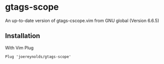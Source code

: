 # gtags-scope

An up-to-date version of gtags-cscope.vim from GNU global (Version 6.6.5)

## Installation

With Vim Plug

```
Plug 'joereynolds/gtags-scope'
```
